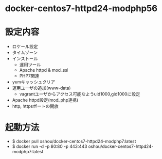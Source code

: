 # docker-centos7-httpd24-modphp56

# 設定内容
- ロケール設定
- タイムゾーン
- インストール
  - 運用ツール
  - Apache httpd & mod_ssl
  - PHP7関連
- yumキャッシュクリア
- 運用ユーザの追加(www-data)
  - vagrantユーザからアクセス可能なようuid1000,gid1000に設定
- Apache httpd設定(mod_php連携)
- http, httpsポートの開放

# 起動方法
- $ docker pull oshou/docker-centos7-httpd24-modphp7:latest
- $ docker run -d -p 80:80 -p 443:443 oshou/docker-centos7-httpd24-modphp7:latest
